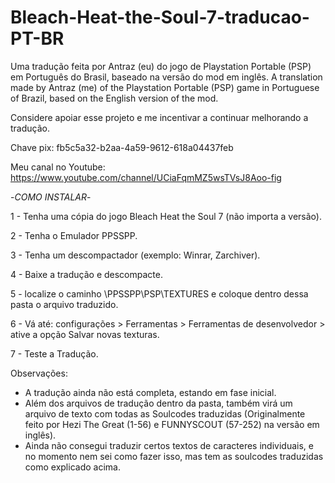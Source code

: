 # Bleach-Heat-the-Soul-7-traducao-PT-BR

Uma tradução feita por Antraz (eu) do jogo de Playstation Portable (PSP) em Português do Brasil, baseado na versão do mod em inglês.
A translation made by Antraz (me) of the Playstation Portable (PSP) game in Portuguese of Brazil, based on the English version of the mod.

Considere apoiar esse projeto e me incentivar a continuar melhorando a tradução.

Chave pix: fb5c5a32-b2aa-4a59-9612-618a04437feb

Meu canal no Youtube: https://www.youtube.com/channel/UCiaFqmMZ5wsTVsJ8Aoo-fig



-_COMO INSTALAR_-

1 - Tenha uma cópia do jogo Bleach Heat the Soul 7 (não importa a versão).

2 - Tenha o Emulador PPSSPP.

3 - Tenha um descompactador (exemplo: Winrar, Zarchiver).

4 - Baixe a tradução e descompacte.

5 - localize o caminho \PPSSPP\PSP\TEXTURES e coloque dentro dessa pasta o arquivo traduzido.

6 - Vá até: configurações > Ferramentas > Ferramentas de desenvolvedor > ative a opção Salvar novas texturas.

7 - Teste a Tradução.

Observações:
- A tradução ainda não está completa, estando em fase inicial.
- Além dos arquivos de tradução dentro da pasta, também virá um arquivo de texto com todas as Soulcodes traduzidas (Originalmente feito por  Hezi The Great (1-56) e FUNNYSCOUT (57-252) na versão em inglês).
- Ainda não consegui traduzir certos textos de caracteres individuais, e no momento nem sei como fazer isso, mas tem as soulcodes traduzidas como explicado acima.
